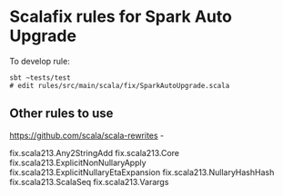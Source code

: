 # Scalafix rules for Spark Auto Upgrade

To develop rule:
```
sbt ~tests/test
# edit rules/src/main/scala/fix/SparkAutoUpgrade.scala
```

## Other rules to use

https://github.com/scala/scala-rewrites -

fix.scala213.Any2StringAdd
fix.scala213.Core
fix.scala213.ExplicitNonNullaryApply
fix.scala213.ExplicitNullaryEtaExpansion
fix.scala213.NullaryHashHash
fix.scala213.ScalaSeq
fix.scala213.Varargs
